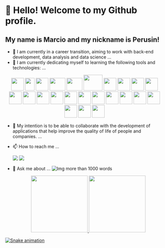 # 👋 Hello! Welcome to my Github profile.
## My name is Marcio and my nickname is Perusin!

<!-- **P3RUSIN/MARCIO PEROZIN** is a ✨ _special_ ✨ repository GitHub profile.-->

- 🔭 I am currently in a career transition, aiming to work with back-end development, data analysis and data science ...
- 🌱 I am currently dedicating myself to learning the following tools and technologies: ...     
<div align="center"> 
    <img src="https://cdn.jsdelivr.net/gh/devicons/devicon@latest/icons/html5/html5-original-wordmark.svg" height="40" width="40" />    
    <img src="https://cdn.jsdelivr.net/gh/devicons/devicon@latest/icons/javascript/javascript-plain.svg" height="40" width="30" />  
    <img src="https://cdn.jsdelivr.net/gh/devicons/devicon@latest/icons/css3/css3-original-wordmark.svg" height="40" width="40" />  
    <img src="https://cdn.jsdelivr.net/gh/devicons/devicon@latest/icons/anaconda/anaconda-original-wordmark.svg" height="40" width="50" />    
    <img src="https://cdn.jsdelivr.net/gh/devicons/devicon@latest/icons/azure/azure-plain-wordmark.svg" height="40" width="50" />  
    <img src="https://cdn.jsdelivr.net/gh/devicons/devicon@latest/icons/hadoop/hadoop-original-wordmark.svg" height="50" width="60" />
    <img src="https://cdn.jsdelivr.net/gh/devicons/devicon@latest/icons/jquery/jquery-original-wordmark.svg" height="40" width="40" />  
    <img src="https://cdn.jsdelivr.net/gh/devicons/devicon@latest/icons/matplotlib/matplotlib-original-wordmark.svg" height="40" width="40" />  
    <img src="https://cdn.jsdelivr.net/gh/devicons/devicon@latest/icons/mongodb/mongodb-original-wordmark.svg" height="40" width="40" />  
    <img src="https://cdn.jsdelivr.net/gh/devicons/devicon@latest/icons/numpy/numpy-original-wordmark.svg" height="40" width="40" />  
    <img src="https://cdn.jsdelivr.net/gh/devicons/devicon@latest/icons/pandas/pandas-original-wordmark.svg" height="40" width="40" />  
    <img src="https://cdn.jsdelivr.net/gh/devicons/devicon@latest/icons/python/python-original-wordmark.svg" height="40" width="40" />  
    <img src="https://cdn.jsdelivr.net/gh/devicons/devicon@latest/icons/pytorch/pytorch-original-wordmark.svg" height="40" width="40" />  
    <img src="https://cdn.jsdelivr.net/gh/devicons/devicon@latest/icons/pycharm/pycharm-original.svg" height="40" width="40" />  
    <img src="https://cdn.jsdelivr.net/gh/devicons/devicon@latest/icons/pytorch/pytorch-original-wordmark.svg" height="40" width="40" />  
    <img src="https://cdn.jsdelivr.net/gh/devicons/devicon@latest/icons/r/r-plain.svg" height="40" width="40" />  
    <img src="https://cdn.jsdelivr.net/gh/devicons/devicon@latest/icons/scikitlearn/scikitlearn-original.svg" height="40" width="40" />  
    <img src="https://cdn.jsdelivr.net/gh/devicons/devicon@latest/icons/spack/spack-original.svg" height="40" width="40" />  
    <img src="https://cdn.jsdelivr.net/gh/devicons/devicon@latest/icons/sqlite/sqlite-original-wordmark.svg" height="40" width="40" />
    <img src="https://cdn.jsdelivr.net/gh/devicons/devicon@latest/icons/sqldeveloper/sqldeveloper-original.svg" height="40" width="40" />
    <img src="https://cdn.jsdelivr.net/gh/devicons/devicon@latest/icons/stackoverflow/stackoverflow-original-wordmark.svg" height="40" width="40" />
    <img src="https://cdn.jsdelivr.net/gh/devicons/devicon@latest/icons/tensorflow/tensorflow-original.svg" height="40" width="40" />
    <img src="https://cdn.jsdelivr.net/gh/devicons/devicon@latest/icons/java/java-original-wordmark.svg" height="40" width="40" />  
    <img src="https://cdn.jsdelivr.net/gh/devicons/devicon@latest/icons/mysql/mysql-original-wordmark.svg" height="40" width="40" />    
    </div>
           
- 👯 My intention is to be able to collaborate with the development of applications that help improve the quality of life of people and companies. ...
- 📫 How to reach me ...
  <div>
      <a href = "mailto:marcioperozin@gmail.com/"><img loading="lazy" src="https://img.shields.io/badge/Gmail-D14836?style=for-the-badge&logo=gmail&logoColor=white" target="_blank"></a>        <a href="https://www.linkedin.com/in/marcio-perozin-58162334/" target="_blank"><img loading="lazy" src="https://img.shields.io/badge/-LinkedIn-%230077B5?style=for-the-badge&logo=linkedin&logoColor=white" target="_blank"></a>
  </div>
  
- 💬 Ask me about ... ![Img more than 1000 words](https://github.com/Perozin/P3RUSINMARCIO/assets/47696277/1ebae380-6e3c-4244-a6f7-81c21bc1e5c2) 

    <div align="center">
    <a href="https://github.com/Perozin">
    <img loading="lazy" height="180em" src="https://github-readme-stats.vercel.app/api/top-langs/?username=Perozin&layout=compact&langs_count=7&theme=dracula"/>
    <img loading="lazy" height="180em" src="https://github-readme-stats.vercel.app/api?username=Perozin&show_icons=true&theme=dracula&include_all_commits=true&count_private=true"/>
    </div>

![Snake animation](https://github.com/Perozin/blob/output/github-contribution-grid-snake.svg)





  

          


  
 
